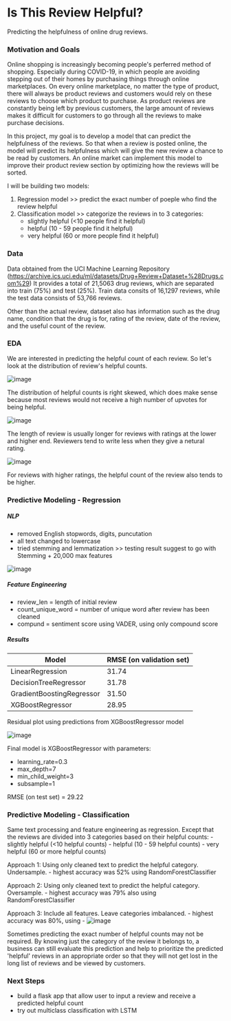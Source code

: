 # Is This Review Helpful?
Predicting the helpfulness of online drug reviews. 

### Motivation and Goals

Online shopping is increasingly becoming people's perferred method of shopping. Especially during COVID-19, in which people are avoiding stepping out of their homes by purchasing things through online marketplaces. On every online marketplace, no matter the type of product, there will always be product reviews and customers would rely on these reviews to choose which product to purchase. As product reviews are constantly being left by previous customers, the large amount of reviews makes it difficult for customers to go through all the reviews to make purchase decisions. 

In this project, my goal is to develop a model that can predict the helpfulness of the reviews. So that when a review is posted online, the model will predict its helpfulness which will give the new review a chance to be read by customers. An online market can implement this model to improve their product review section by optimizing how the reviews will be sorted. 

I will be building two models:
1. Regression model >> predict the exact number of poeple who find the review helpful 
2. Classification model >> categorize the reviews in to 3 categories:
    - slightly helpful (<10 people find it helpful)
    - helpful (10 - 59 people find it helpful)
    - very helpful (60 or more people find it helpful)

### Data

Data obtained from the UCI Machine Learning Repository (https://archive.ics.uci.edu/ml/datasets/Drug+Review+Dataset+%28Drugs.com%29)
It provides a total of 21,5063 drug reviews, which are separated into train (75%) and test (25%). 
Train data consits of 16,1297 reviews, while the test data consists of 53,766 reviews. 

Other than the actual review, dataset also has information such as the drug name, condition that the drug is for, rating of the review, date of the review, and the useful count of the review. 


### EDA

We are interested in predicting the helpful count of each review. So let's look at the distribution of review's helpful counts. 

![image](image/helpful_count.png)

The distribution of helpful counts is right skewed, which does make sense because most reviews would not receive a high number of upvotes for being helpful. 

![image](image/len_rating.png)

The length of review is usually longer for reviews with ratings at the lower and higher end. Reviewers tend to write less when they give a netural rating. 

![image](image/helpfulcount_rating.png)

For reviews with higher ratings, the helpful count of the review also tends to be higher. 

 
### Predictive Modeling - Regression

##### NLP 
- removed English stopwords, digits, puncutation
- all text changed to lowercase
- tried stemming and lemmatization >> testing result suggest to go with Stemming + 20,000 max features 

![image](image/stemmer.png)

##### Feature Engineering 
- review_len = length of initial review
- count_unique_word = number of unique word after review has been cleaned
- compund = sentiment score using VADER, using only compound score

##### Results
Model | RMSE (on validation set)
------------ | -------------
LinearRegression| 31.74
DecisionTreeRegressor| 31.78
GradientBoostingRegressor | 31.50
XGBoostRegressor | 28.95

Residual plot using predictions from XGBoostRegressor model

![image](image/residuals.png)

Final model is XGBoostRegressor with parameters:
- learning_rate=0.3
- max_depth=7
- min_child_weight=3
- subsample=1

RMSE (on test set) = 29.22

### Predictive Modeling - Classification

Same text processing and feature engineering as regression. 
Except that the reviews are divided into 3 categories based on their helpful counts:
    - slightly helpful (<10 helpful counts)
    - helpful (10 - 59 helpful counts)
    - very helpful (60 or more helpful counts)
    
Approach 1: Using only cleaned text to predict the helpful category. Undersample.
    - highest accuracy was 52% using RandomForestClassifier

Approach 2: Using only cleaned text to predict the helpful category. Oversample.
    - highest accuracy was 79% also using RandomForestClassifier

Approach 3: Include all features. Leave categories imbalanced.
    - highest accuracy was 80%, using 
    - ![image](image/confusion_matrix.png)


Sometimes predicting the exact number of helpful counts may not be required. By knowing just the category of the review it belongs to, a business can still evaluate this prediction and help to prioritize the predicted 'helpful' reviews in an appropriate order so that they will not get lost in the long list of reviews and be viewed by customers.  


### Next Steps
- build a flask app that allow user to input a review and receive a predicted helpful count 
- try out multiclass classification with LSTM
